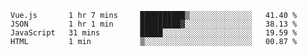 <!--START_SECTION:waka-->
```text
Vue.js       1 hr 7 mins     ██████████▒░░░░░░░░░░░░░░   41.40 % 
JSON         1 hr 1 min      █████████▓░░░░░░░░░░░░░░░   38.13 % 
JavaScript   31 mins         █████░░░░░░░░░░░░░░░░░░░░   19.59 % 
HTML         1 min           ▒░░░░░░░░░░░░░░░░░░░░░░░░   00.87 % 
```
<!--END_SECTION:waka-->
